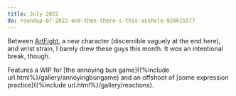```yaml
---
title: July 2022
da: roundup-07-2022-and-then-there-s-this-asshole-924615577
---
```

Between <a href="https://a-flyleaf.github.io/artfight" class="ext">ArtFight</a>, a new character (discernible vaguely at the end here), and wrist strain, I barely drew these guys this month. It *was* an intentional break, though.

Features a WIP for [the annoying bun game]({%include url.html%}/gallery/annoyingbungame) and an offshoot of [some expression practice]({%include url.html%}/gallery/reactions).